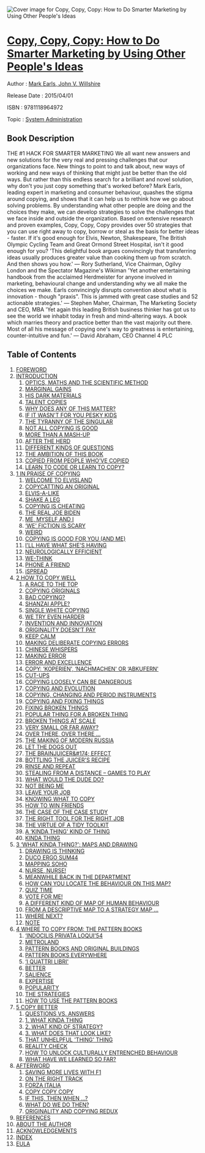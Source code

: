 ![Cover image for Copy, Copy, Copy: How to Do Smarter Marketing by Using Other People&#39;s Ideas](https://imgdetail.ebookreading.net/cover/cover/system_admin/EB9781118964972.jpg)

[Copy, Copy, Copy: How to Do Smarter Marketing by Using Other People&#39;s Ideas](https://ebookreading.net/view/book/Copy%2C+Copy%2C+Copy%3A+How+to+Do+Smarter+Marketing+by+Using+Other+People%26%2339%3Bs+Ideas-EB9781118964972_1.html "Copy, Copy, Copy: How to Do Smarter Marketing by Using Other People&#39;s Ideas")
====================================================================================================================

Author : [Mark Earls](https://ebookreading.net/search/author/Mark+Earls),[ John V. Willshire](https://ebookreading.net/search/author/+John+V.+Willshire)

Release Date : 2015/04/01

ISBN : 9781118964972

Topic : [System Administration](https://ebookreading.net/search/category/system-administration)

Book Description
-----------------

THE #1 HACK FOR SMARTER MARKETING
We all want new answers and new solutions for the very real and pressing challenges that our organizations face. New things to point to and talk about, new ways of working and new ways of thinking that might just be better than the old ways.
But rather than this endless search for a brilliant and novel solution, why don't you just copy something that's worked before?
Mark Earls, leading expert in marketing and consumer behaviour, quashes the stigma around copying, and shows that it can help us to rethink how we go about solving problems. By understanding what other people are doing and the choices they make, we can develop strategies to solve the challenges that we face inside and outside the organization.
Based on extensive research and proven examples, Copy, Copy, Copy provides over 50 strategies that you can use right away to copy, borrow or steal as the basis for better ideas - faster. If it's good enough for Elvis, Newton, Shakespeare, The British Olympic Cycling Team and Great Ormond Street Hospital, isn't it good enough for you?
'This delightful book argues convincingly that transferring ideas usually produces greater value than cooking them up from scratch. And then shows you how.' — Rory Sutherland, Vice Chairman, Ogilvy London and the Spectator Magazine's Wikiman
'Yet another entertaining handbook from the acclaimed Herdmeister for anyone involved in marketing, behavioural change and understanding why we all make the choices we make. Earls convincingly disrupts convention about what is innovation - though "praxis". This is jammed with great case studies and 52 actionable strategies.' — Stephen Maher, Chairman, The Marketing Society and CEO, MBA
'Yet again this leading British business thinker has got us to see the world we inhabit today in fresh and mind-altering ways. A book which marries theory and practice better than the vast majority out there. Most of all his message of copying one's way to greatness is entertaining, counter-intuitive and fun.' — David Abraham, CEO Channel 4 PLC
              
Table of Contents
-----------------

1. [FOREWORD ](https://ebookreading.net/view/book/Copy%2C+Copy%2C+Copy%3A+How+to+Do+Smarter+Marketing+by+Using+Other+People%26%2339%3Bs+Ideas-EB9781118964972_7.html)
1. [INTRODUCTION](https://ebookreading.net/view/book/Copy%2C+Copy%2C+Copy%3A+How+to+Do+Smarter+Marketing+by+Using+Other+People%26%2339%3Bs+Ideas-EB9781118964972_8.html)
    1. [OPTICS, MATHS AND THE SCIENTIFIC METHOD](https://ebookreading.net/view/book/Copy%2C+Copy%2C+Copy%3A+How+to+Do+Smarter+Marketing+by+Using+Other+People%26%2339%3Bs+Ideas-EB9781118964972_8.html#h2_104)
    1. [MARGINAL GAINS](https://ebookreading.net/view/book/Copy%2C+Copy%2C+Copy%3A+How+to+Do+Smarter+Marketing+by+Using+Other+People%26%2339%3Bs+Ideas-EB9781118964972_8.html#h2_105)
    1. [HIS DARK MATERIALS](https://ebookreading.net/view/book/Copy%2C+Copy%2C+Copy%3A+How+to+Do+Smarter+Marketing+by+Using+Other+People%26%2339%3Bs+Ideas-EB9781118964972_8.html#h2_106)
    1. [TALENT COPIES](https://ebookreading.net/view/book/Copy%2C+Copy%2C+Copy%3A+How+to+Do+Smarter+Marketing+by+Using+Other+People%26%2339%3Bs+Ideas-EB9781118964972_8.html#h2_107)
    1. [WHY DOES ANY OF THIS MATTER? ](https://ebookreading.net/view/book/Copy%2C+Copy%2C+Copy%3A+How+to+Do+Smarter+Marketing+by+Using+Other+People%26%2339%3Bs+Ideas-EB9781118964972_8.html#h2_108)
    1. [IF IT WASN&#39;T FOR YOU PESKY KIDS](https://ebookreading.net/view/book/Copy%2C+Copy%2C+Copy%3A+How+to+Do+Smarter+Marketing+by+Using+Other+People%26%2339%3Bs+Ideas-EB9781118964972_8.html#h2_109)
    1. [THE TYRANNY OF THE SINGULAR](https://ebookreading.net/view/book/Copy%2C+Copy%2C+Copy%3A+How+to+Do+Smarter+Marketing+by+Using+Other+People%26%2339%3Bs+Ideas-EB9781118964972_8.html#h2_110)
    1. [NOT ALL COPYING IS GOOD ](https://ebookreading.net/view/book/Copy%2C+Copy%2C+Copy%3A+How+to+Do+Smarter+Marketing+by+Using+Other+People%26%2339%3Bs+Ideas-EB9781118964972_8.html#h2_111)
    1. [MORE THAN A MASH-UP](https://ebookreading.net/view/book/Copy%2C+Copy%2C+Copy%3A+How+to+Do+Smarter+Marketing+by+Using+Other+People%26%2339%3Bs+Ideas-EB9781118964972_8.html#h2_112)
    1. [AFTER THE HERD](https://ebookreading.net/view/book/Copy%2C+Copy%2C+Copy%3A+How+to+Do+Smarter+Marketing+by+Using+Other+People%26%2339%3Bs+Ideas-EB9781118964972_8.html#h2_113)
    1. [DIFFERENT KINDS OF QUESTIONS](https://ebookreading.net/view/book/Copy%2C+Copy%2C+Copy%3A+How+to+Do+Smarter+Marketing+by+Using+Other+People%26%2339%3Bs+Ideas-EB9781118964972_8.html#h2_114)
    1. [THE AMBITION OF THIS BOOK](https://ebookreading.net/view/book/Copy%2C+Copy%2C+Copy%3A+How+to+Do+Smarter+Marketing+by+Using+Other+People%26%2339%3Bs+Ideas-EB9781118964972_8.html#h2_115)
    1. [COPIED FROM PEOPLE WHO&#39;VE COPIED](https://ebookreading.net/view/book/Copy%2C+Copy%2C+Copy%3A+How+to+Do+Smarter+Marketing+by+Using+Other+People%26%2339%3Bs+Ideas-EB9781118964972_8.html#h2_116)
    1. [LEARN TO CODE OR LEARN TO COPY?](https://ebookreading.net/view/book/Copy%2C+Copy%2C+Copy%3A+How+to+Do+Smarter+Marketing+by+Using+Other+People%26%2339%3Bs+Ideas-EB9781118964972_8.html#h2_117)
1. [1 IN PRAISE OF COPYING ](https://ebookreading.net/view/book/Copy%2C+Copy%2C+Copy%3A+How+to+Do+Smarter+Marketing+by+Using+Other+People%26%2339%3Bs+Ideas-EB9781118964972_9.html)
    1. [WELCOME TO ELVISLAND](https://ebookreading.net/view/book/Copy%2C+Copy%2C+Copy%3A+How+to+Do+Smarter+Marketing+by+Using+Other+People%26%2339%3Bs+Ideas-EB9781118964972_9.html#h2_08)
    1. [COPYCATTING AN ORIGINAL](https://ebookreading.net/view/book/Copy%2C+Copy%2C+Copy%3A+How+to+Do+Smarter+Marketing+by+Using+Other+People%26%2339%3Bs+Ideas-EB9781118964972_9.html#h2_09)
    1. [ELVIS-A-LIKE](https://ebookreading.net/view/book/Copy%2C+Copy%2C+Copy%3A+How+to+Do+Smarter+Marketing+by+Using+Other+People%26%2339%3Bs+Ideas-EB9781118964972_9.html#h2_10)
    1. [SHAKE A LEG](https://ebookreading.net/view/book/Copy%2C+Copy%2C+Copy%3A+How+to+Do+Smarter+Marketing+by+Using+Other+People%26%2339%3Bs+Ideas-EB9781118964972_9.html#h2_11)
    1. [COPYING IS CHEATING](https://ebookreading.net/view/book/Copy%2C+Copy%2C+Copy%3A+How+to+Do+Smarter+Marketing+by+Using+Other+People%26%2339%3Bs+Ideas-EB9781118964972_9.html#h2_12)
    1. [THE REAL JOE BIDEN](https://ebookreading.net/view/book/Copy%2C+Copy%2C+Copy%3A+How+to+Do+Smarter+Marketing+by+Using+Other+People%26%2339%3Bs+Ideas-EB9781118964972_9.html#h2_13)
    1. [ME, MYSELF AND I](https://ebookreading.net/view/book/Copy%2C+Copy%2C+Copy%3A+How+to+Do+Smarter+Marketing+by+Using+Other+People%26%2339%3Bs+Ideas-EB9781118964972_9.html#h2_14)
    1. [‘WE&#39; FICTION IS SCARY](https://ebookreading.net/view/book/Copy%2C+Copy%2C+Copy%3A+How+to+Do+Smarter+Marketing+by+Using+Other+People%26%2339%3Bs+Ideas-EB9781118964972_9.html#h2_15)
    1. [WEIRD](https://ebookreading.net/view/book/Copy%2C+Copy%2C+Copy%3A+How+to+Do+Smarter+Marketing+by+Using+Other+People%26%2339%3Bs+Ideas-EB9781118964972_9.html#h2_16)
    1. [COPYING IS GOOD FOR YOU (AND ME)](https://ebookreading.net/view/book/Copy%2C+Copy%2C+Copy%3A+How+to+Do+Smarter+Marketing+by+Using+Other+People%26%2339%3Bs+Ideas-EB9781118964972_9.html#h2_17)
    1. [I&#39;LL HAVE WHAT SHE&#39;S HAVING](https://ebookreading.net/view/book/Copy%2C+Copy%2C+Copy%3A+How+to+Do+Smarter+Marketing+by+Using+Other+People%26%2339%3Bs+Ideas-EB9781118964972_9.html#h2_18)
    1. [NEUROLOGICALLY EFFICIENT](https://ebookreading.net/view/book/Copy%2C+Copy%2C+Copy%3A+How+to+Do+Smarter+Marketing+by+Using+Other+People%26%2339%3Bs+Ideas-EB9781118964972_9.html#h2_19)
    1. [WE-THINK](https://ebookreading.net/view/book/Copy%2C+Copy%2C+Copy%3A+How+to+Do+Smarter+Marketing+by+Using+Other+People%26%2339%3Bs+Ideas-EB9781118964972_9.html#h2_20)
    1. [PHONE A FRIEND](https://ebookreading.net/view/book/Copy%2C+Copy%2C+Copy%3A+How+to+Do+Smarter+Marketing+by+Using+Other+People%26%2339%3Bs+Ideas-EB9781118964972_9.html#h2_21)
    1. [iSPREAD](https://ebookreading.net/view/book/Copy%2C+Copy%2C+Copy%3A+How+to+Do+Smarter+Marketing+by+Using+Other+People%26%2339%3Bs+Ideas-EB9781118964972_9.html#h2_22)
1. [2 HOW TO COPY WELL ](https://ebookreading.net/view/book/Copy%2C+Copy%2C+Copy%3A+How+to+Do+Smarter+Marketing+by+Using+Other+People%26%2339%3Bs+Ideas-EB9781118964972_10.html)
    1. [A RACE TO THE TOP](https://ebookreading.net/view/book/Copy%2C+Copy%2C+Copy%3A+How+to+Do+Smarter+Marketing+by+Using+Other+People%26%2339%3Bs+Ideas-EB9781118964972_10.html#h2_23)
    1. [COPYING ORIGINALS](https://ebookreading.net/view/book/Copy%2C+Copy%2C+Copy%3A+How+to+Do+Smarter+Marketing+by+Using+Other+People%26%2339%3Bs+Ideas-EB9781118964972_10.html#h2_24)
    1. [BAD COPYING?](https://ebookreading.net/view/book/Copy%2C+Copy%2C+Copy%3A+How+to+Do+Smarter+Marketing+by+Using+Other+People%26%2339%3Bs+Ideas-EB9781118964972_10.html#h2_25)
    1. [SHANZAI APPLE?](https://ebookreading.net/view/book/Copy%2C+Copy%2C+Copy%3A+How+to+Do+Smarter+Marketing+by+Using+Other+People%26%2339%3Bs+Ideas-EB9781118964972_10.html#h2_26)
    1. [SINGLE WHITE COPYING](https://ebookreading.net/view/book/Copy%2C+Copy%2C+Copy%3A+How+to+Do+Smarter+Marketing+by+Using+Other+People%26%2339%3Bs+Ideas-EB9781118964972_10.html#h2_27)
    1. [WE TRY EVEN HARDER](https://ebookreading.net/view/book/Copy%2C+Copy%2C+Copy%3A+How+to+Do+Smarter+Marketing+by+Using+Other+People%26%2339%3Bs+Ideas-EB9781118964972_10.html#h2_28)
    1. [INVENTION AND INNOVATION ](https://ebookreading.net/view/book/Copy%2C+Copy%2C+Copy%3A+How+to+Do+Smarter+Marketing+by+Using+Other+People%26%2339%3Bs+Ideas-EB9781118964972_10.html#h2_29)
    1. [ORIGINALITY DOESN&#39;T PAY](https://ebookreading.net/view/book/Copy%2C+Copy%2C+Copy%3A+How+to+Do+Smarter+Marketing+by+Using+Other+People%26%2339%3Bs+Ideas-EB9781118964972_10.html#h2_30)
    1. [KEEP CALM](https://ebookreading.net/view/book/Copy%2C+Copy%2C+Copy%3A+How+to+Do+Smarter+Marketing+by+Using+Other+People%26%2339%3Bs+Ideas-EB9781118964972_10.html#h2_31)
    1. [MAKING DELIBERATE COPYING ERRORS](https://ebookreading.net/view/book/Copy%2C+Copy%2C+Copy%3A+How+to+Do+Smarter+Marketing+by+Using+Other+People%26%2339%3Bs+Ideas-EB9781118964972_10.html#h2_32)
    1. [CHINESE WHISPERS](https://ebookreading.net/view/book/Copy%2C+Copy%2C+Copy%3A+How+to+Do+Smarter+Marketing+by+Using+Other+People%26%2339%3Bs+Ideas-EB9781118964972_10.html#h2_33)
    1. [MAKING ERROR](https://ebookreading.net/view/book/Copy%2C+Copy%2C+Copy%3A+How+to+Do+Smarter+Marketing+by+Using+Other+People%26%2339%3Bs+Ideas-EB9781118964972_10.html#h2_34)
    1. [ERROR AND EXCELLENCE](https://ebookreading.net/view/book/Copy%2C+Copy%2C+Copy%3A+How+to+Do+Smarter+Marketing+by+Using+Other+People%26%2339%3Bs+Ideas-EB9781118964972_10.html#h2_35)
    1. [COPY: ‘KOPERIEN&#39;, ‘NACHMACHEN&#39; OR ‘ABKUFERN&#39;](https://ebookreading.net/view/book/Copy%2C+Copy%2C+Copy%3A+How+to+Do+Smarter+Marketing+by+Using+Other+People%26%2339%3Bs+Ideas-EB9781118964972_10.html#h2_36)
    1. [CUT-UPS](https://ebookreading.net/view/book/Copy%2C+Copy%2C+Copy%3A+How+to+Do+Smarter+Marketing+by+Using+Other+People%26%2339%3Bs+Ideas-EB9781118964972_10.html#h2_37)
    1. [COPYING LOOSELY CAN BE DANGEROUS](https://ebookreading.net/view/book/Copy%2C+Copy%2C+Copy%3A+How+to+Do+Smarter+Marketing+by+Using+Other+People%26%2339%3Bs+Ideas-EB9781118964972_10.html#h2_38)
    1. [COPYING AND EVOLUTION](https://ebookreading.net/view/book/Copy%2C+Copy%2C+Copy%3A+How+to+Do+Smarter+Marketing+by+Using+Other+People%26%2339%3Bs+Ideas-EB9781118964972_10.html#h2_39)
    1. [COPYING, CHANGING AND PERIOD INSTRUMENTS](https://ebookreading.net/view/book/Copy%2C+Copy%2C+Copy%3A+How+to+Do+Smarter+Marketing+by+Using+Other+People%26%2339%3Bs+Ideas-EB9781118964972_10.html#h2_40)
    1. [COPYING AND FIXING THINGS](https://ebookreading.net/view/book/Copy%2C+Copy%2C+Copy%3A+How+to+Do+Smarter+Marketing+by+Using+Other+People%26%2339%3Bs+Ideas-EB9781118964972_10.html#h2_41)
    1. [FIXING BROKEN THINGS](https://ebookreading.net/view/book/Copy%2C+Copy%2C+Copy%3A+How+to+Do+Smarter+Marketing+by+Using+Other+People%26%2339%3Bs+Ideas-EB9781118964972_10.html#h2_42)
    1. [POPULAR THING FOR A BROKEN THING](https://ebookreading.net/view/book/Copy%2C+Copy%2C+Copy%3A+How+to+Do+Smarter+Marketing+by+Using+Other+People%26%2339%3Bs+Ideas-EB9781118964972_10.html#h2_43)
    1. [BROKEN THINGS AT SCALE](https://ebookreading.net/view/book/Copy%2C+Copy%2C+Copy%3A+How+to+Do+Smarter+Marketing+by+Using+Other+People%26%2339%3Bs+Ideas-EB9781118964972_10.html#h2_44)
    1. [VERY SMALL OR FAR AWAY?](https://ebookreading.net/view/book/Copy%2C+Copy%2C+Copy%3A+How+to+Do+Smarter+Marketing+by+Using+Other+People%26%2339%3Bs+Ideas-EB9781118964972_10.html#h2_45)
    1. [OVER THERE, OVER THERE …](https://ebookreading.net/view/book/Copy%2C+Copy%2C+Copy%3A+How+to+Do+Smarter+Marketing+by+Using+Other+People%26%2339%3Bs+Ideas-EB9781118964972_10.html#h2_46)
    1. [THE MAKING OF MODERN RUSSIA ](https://ebookreading.net/view/book/Copy%2C+Copy%2C+Copy%3A+How+to+Do+Smarter+Marketing+by+Using+Other+People%26%2339%3Bs+Ideas-EB9781118964972_10.html#h2_47)
    1. [LET THE DOGS OUT](https://ebookreading.net/view/book/Copy%2C+Copy%2C+Copy%3A+How+to+Do+Smarter+Marketing+by+Using+Other+People%26%2339%3Bs+Ideas-EB9781118964972_10.html#h2_48)
    1. [THE BRAINJUICER&amp;#174; EFFECT](https://ebookreading.net/view/book/Copy%2C+Copy%2C+Copy%3A+How+to+Do+Smarter+Marketing+by+Using+Other+People%26%2339%3Bs+Ideas-EB9781118964972_10.html#h2_49)
    1. [BOTTLING THE JUICER&#39;S RECIPE](https://ebookreading.net/view/book/Copy%2C+Copy%2C+Copy%3A+How+to+Do+Smarter+Marketing+by+Using+Other+People%26%2339%3Bs+Ideas-EB9781118964972_10.html#h2_50)
    1. [RINSE AND REPEAT](https://ebookreading.net/view/book/Copy%2C+Copy%2C+Copy%3A+How+to+Do+Smarter+Marketing+by+Using+Other+People%26%2339%3Bs+Ideas-EB9781118964972_10.html#h2_51)
    1. [STEALING FROM A DISTANCE – GAMES TO PLAY](https://ebookreading.net/view/book/Copy%2C+Copy%2C+Copy%3A+How+to+Do+Smarter+Marketing+by+Using+Other+People%26%2339%3Bs+Ideas-EB9781118964972_10.html#h2_52)
    1. [WHAT WOULD THE DUDE DO?](https://ebookreading.net/view/book/Copy%2C+Copy%2C+Copy%3A+How+to+Do+Smarter+Marketing+by+Using+Other+People%26%2339%3Bs+Ideas-EB9781118964972_10.html#h2_53)
    1. [NOT BEING ME](https://ebookreading.net/view/book/Copy%2C+Copy%2C+Copy%3A+How+to+Do+Smarter+Marketing+by+Using+Other+People%26%2339%3Bs+Ideas-EB9781118964972_10.html#h2_54)
    1. [LEAVE YOUR JOB](https://ebookreading.net/view/book/Copy%2C+Copy%2C+Copy%3A+How+to+Do+Smarter+Marketing+by+Using+Other+People%26%2339%3Bs+Ideas-EB9781118964972_10.html#h2_55)
    1. [KNOWING WHAT TO COPY](https://ebookreading.net/view/book/Copy%2C+Copy%2C+Copy%3A+How+to+Do+Smarter+Marketing+by+Using+Other+People%26%2339%3Bs+Ideas-EB9781118964972_10.html#h2_56)
    1. [HOW TO WIN FRIENDS](https://ebookreading.net/view/book/Copy%2C+Copy%2C+Copy%3A+How+to+Do+Smarter+Marketing+by+Using+Other+People%26%2339%3Bs+Ideas-EB9781118964972_10.html#h2_57)
    1. [THE CASE OF THE CASE STUDY](https://ebookreading.net/view/book/Copy%2C+Copy%2C+Copy%3A+How+to+Do+Smarter+Marketing+by+Using+Other+People%26%2339%3Bs+Ideas-EB9781118964972_10.html#h2_58)
    1. [THE RIGHT TOOL FOR THE RIGHT JOB](https://ebookreading.net/view/book/Copy%2C+Copy%2C+Copy%3A+How+to+Do+Smarter+Marketing+by+Using+Other+People%26%2339%3Bs+Ideas-EB9781118964972_10.html#h2_59)
    1. [THE VIRTUE OF A TIDY TOOLKIT](https://ebookreading.net/view/book/Copy%2C+Copy%2C+Copy%3A+How+to+Do+Smarter+Marketing+by+Using+Other+People%26%2339%3Bs+Ideas-EB9781118964972_10.html#h2_60)
    1. [A ‘KINDA THING&#39; KIND OF THING](https://ebookreading.net/view/book/Copy%2C+Copy%2C+Copy%3A+How+to+Do+Smarter+Marketing+by+Using+Other+People%26%2339%3Bs+Ideas-EB9781118964972_10.html#h2_61)
    1. [KINDA THING](https://ebookreading.net/view/book/Copy%2C+Copy%2C+Copy%3A+How+to+Do+Smarter+Marketing+by+Using+Other+People%26%2339%3Bs+Ideas-EB9781118964972_10.html#h2_62)
1. [3 ‘WHAT KINDA THING?&#39;: MAPS AND DRAWING ](https://ebookreading.net/view/book/Copy%2C+Copy%2C+Copy%3A+How+to+Do+Smarter+Marketing+by+Using+Other+People%26%2339%3Bs+Ideas-EB9781118964972_11.html)
    1. [DRAWING IS THINKING](https://ebookreading.net/view/book/Copy%2C+Copy%2C+Copy%3A+How+to+Do+Smarter+Marketing+by+Using+Other+People%26%2339%3Bs+Ideas-EB9781118964972_11.html#h2_63)
    1. [DUCO ERGO SUM44](https://ebookreading.net/view/book/Copy%2C+Copy%2C+Copy%3A+How+to+Do+Smarter+Marketing+by+Using+Other+People%26%2339%3Bs+Ideas-EB9781118964972_11.html#h2_64)
    1. [MAPPING SOHO](https://ebookreading.net/view/book/Copy%2C+Copy%2C+Copy%3A+How+to+Do+Smarter+Marketing+by+Using+Other+People%26%2339%3Bs+Ideas-EB9781118964972_11.html#h2_65)
    1. [NURSE, NURSE!](https://ebookreading.net/view/book/Copy%2C+Copy%2C+Copy%3A+How+to+Do+Smarter+Marketing+by+Using+Other+People%26%2339%3Bs+Ideas-EB9781118964972_11.html#h2_66)
    1. [MEANWHILE BACK IN THE DEPARTMENT](https://ebookreading.net/view/book/Copy%2C+Copy%2C+Copy%3A+How+to+Do+Smarter+Marketing+by+Using+Other+People%26%2339%3Bs+Ideas-EB9781118964972_11.html#h2_67)
    1. [HOW CAN YOU LOCATE THE BEHAVIOUR ON THIS MAP?](https://ebookreading.net/view/book/Copy%2C+Copy%2C+Copy%3A+How+to+Do+Smarter+Marketing+by+Using+Other+People%26%2339%3Bs+Ideas-EB9781118964972_11.html#h2_68)
    1. [QUIZ TIME](https://ebookreading.net/view/book/Copy%2C+Copy%2C+Copy%3A+How+to+Do+Smarter+Marketing+by+Using+Other+People%26%2339%3Bs+Ideas-EB9781118964972_11.html#h2_69)
    1. [VOTE FOR ME!](https://ebookreading.net/view/book/Copy%2C+Copy%2C+Copy%3A+How+to+Do+Smarter+Marketing+by+Using+Other+People%26%2339%3Bs+Ideas-EB9781118964972_11.html#h2_70)
    1. [A DIFFERENT KIND OF MAP OF HUMAN BEHAVIOUR](https://ebookreading.net/view/book/Copy%2C+Copy%2C+Copy%3A+How+to+Do+Smarter+Marketing+by+Using+Other+People%26%2339%3Bs+Ideas-EB9781118964972_11.html#h2_71)
    1. [FROM A DESCRIPTIVE MAP TO A STRATEGY MAP …](https://ebookreading.net/view/book/Copy%2C+Copy%2C+Copy%3A+How+to+Do+Smarter+Marketing+by+Using+Other+People%26%2339%3Bs+Ideas-EB9781118964972_11.html#h2_72)
    1. [WHERE NEXT? ](https://ebookreading.net/view/book/Copy%2C+Copy%2C+Copy%3A+How+to+Do+Smarter+Marketing+by+Using+Other+People%26%2339%3Bs+Ideas-EB9781118964972_11.html#h2_73)
    1. [NOTE](https://ebookreading.net/view/book/Copy%2C+Copy%2C+Copy%3A+How+to+Do+Smarter+Marketing+by+Using+Other+People%26%2339%3Bs+Ideas-EB9781118964972_11.html#h2_74)
1. [4 WHERE TO COPY FROM: THE PATTERN BOOKS ](https://ebookreading.net/view/book/Copy%2C+Copy%2C+Copy%3A+How+to+Do+Smarter+Marketing+by+Using+Other+People%26%2339%3Bs+Ideas-EB9781118964972_12.html)
    1. [‘INDOCILIS PRIVATA LOQUI&#39;54 ](https://ebookreading.net/view/book/Copy%2C+Copy%2C+Copy%3A+How+to+Do+Smarter+Marketing+by+Using+Other+People%26%2339%3Bs+Ideas-EB9781118964972_12.html#h2_75)
    1. [METROLAND](https://ebookreading.net/view/book/Copy%2C+Copy%2C+Copy%3A+How+to+Do+Smarter+Marketing+by+Using+Other+People%26%2339%3Bs+Ideas-EB9781118964972_12.html#h2_76)
    1. [PATTERN BOOKS AND ORIGINAL BUILDINGS](https://ebookreading.net/view/book/Copy%2C+Copy%2C+Copy%3A+How+to+Do+Smarter+Marketing+by+Using+Other+People%26%2339%3Bs+Ideas-EB9781118964972_12.html#h2_77)
    1. [PATTERN BOOKS EVERYWHERE](https://ebookreading.net/view/book/Copy%2C+Copy%2C+Copy%3A+How+to+Do+Smarter+Marketing+by+Using+Other+People%26%2339%3Bs+Ideas-EB9781118964972_12.html#h2_78)
    1. [‘I QUATTRI LIBRI&#39;](https://ebookreading.net/view/book/Copy%2C+Copy%2C+Copy%3A+How+to+Do+Smarter+Marketing+by+Using+Other+People%26%2339%3Bs+Ideas-EB9781118964972_12.html#h2_79)
    1. [BETTER](https://ebookreading.net/view/book/Copy%2C+Copy%2C+Copy%3A+How+to+Do+Smarter+Marketing+by+Using+Other+People%26%2339%3Bs+Ideas-EB9781118964972_12.html#h2_80)
    1. [SALIENCE](https://ebookreading.net/view/book/Copy%2C+Copy%2C+Copy%3A+How+to+Do+Smarter+Marketing+by+Using+Other+People%26%2339%3Bs+Ideas-EB9781118964972_12.html#h2_81)
    1. [EXPERTISE](https://ebookreading.net/view/book/Copy%2C+Copy%2C+Copy%3A+How+to+Do+Smarter+Marketing+by+Using+Other+People%26%2339%3Bs+Ideas-EB9781118964972_12.html#h2_82)
    1. [POPULARITY](https://ebookreading.net/view/book/Copy%2C+Copy%2C+Copy%3A+How+to+Do+Smarter+Marketing+by+Using+Other+People%26%2339%3Bs+Ideas-EB9781118964972_12.html#h2_83)
    1. [THE STRATEGIES](https://ebookreading.net/view/book/Copy%2C+Copy%2C+Copy%3A+How+to+Do+Smarter+Marketing+by+Using+Other+People%26%2339%3Bs+Ideas-EB9781118964972_12.html#h2_84)
    1. [HOW TO USE THE PATTERN BOOKS](https://ebookreading.net/view/book/Copy%2C+Copy%2C+Copy%3A+How+to+Do+Smarter+Marketing+by+Using+Other+People%26%2339%3Bs+Ideas-EB9781118964972_12.html#h2_85)
1. [5 COPY BETTER ](https://ebookreading.net/view/book/Copy%2C+Copy%2C+Copy%3A+How+to+Do+Smarter+Marketing+by+Using+Other+People%26%2339%3Bs+Ideas-EB9781118964972_13.html)
    1. [QUESTIONS VS. ANSWERS ](https://ebookreading.net/view/book/Copy%2C+Copy%2C+Copy%3A+How+to+Do+Smarter+Marketing+by+Using+Other+People%26%2339%3Bs+Ideas-EB9781118964972_13.html#h2_95)
    1. [1. WHAT KINDA THING ](https://ebookreading.net/view/book/Copy%2C+Copy%2C+Copy%3A+How+to+Do+Smarter+Marketing+by+Using+Other+People%26%2339%3Bs+Ideas-EB9781118964972_13.html#h2_96)
    1. [2. WHAT KIND OF STRATEGY?](https://ebookreading.net/view/book/Copy%2C+Copy%2C+Copy%3A+How+to+Do+Smarter+Marketing+by+Using+Other+People%26%2339%3Bs+Ideas-EB9781118964972_13.html#h2_97)
    1. [3. WHAT DOES THAT LOOK LIKE?](https://ebookreading.net/view/book/Copy%2C+Copy%2C+Copy%3A+How+to+Do+Smarter+Marketing+by+Using+Other+People%26%2339%3Bs+Ideas-EB9781118964972_13.html#h2_98)
    1. [THAT UNHELPFUL &#39;THING&#39; THING](https://ebookreading.net/view/book/Copy%2C+Copy%2C+Copy%3A+How+to+Do+Smarter+Marketing+by+Using+Other+People%26%2339%3Bs+Ideas-EB9781118964972_13.html#h2_99)
    1. [REALITY CHECK](https://ebookreading.net/view/book/Copy%2C+Copy%2C+Copy%3A+How+to+Do+Smarter+Marketing+by+Using+Other+People%26%2339%3Bs+Ideas-EB9781118964972_13.html#h2_100)
    1. [HOW TO UNLOCK CULTURALLY ENTRENCHED BEHAVIOUR](https://ebookreading.net/view/book/Copy%2C+Copy%2C+Copy%3A+How+to+Do+Smarter+Marketing+by+Using+Other+People%26%2339%3Bs+Ideas-EB9781118964972_13.html#h2_101)
    1. [WHAT HAVE WE LEARNED SO FAR? ](https://ebookreading.net/view/book/Copy%2C+Copy%2C+Copy%3A+How+to+Do+Smarter+Marketing+by+Using+Other+People%26%2339%3Bs+Ideas-EB9781118964972_13.html#h2_102)
1. [AFTERWORD](https://ebookreading.net/view/book/Copy%2C+Copy%2C+Copy%3A+How+to+Do+Smarter+Marketing+by+Using+Other+People%26%2339%3Bs+Ideas-EB9781118964972_14.html)
    1. [SAVING MORE LIVES WITH F1](https://ebookreading.net/view/book/Copy%2C+Copy%2C+Copy%3A+How+to+Do+Smarter+Marketing+by+Using+Other+People%26%2339%3Bs+Ideas-EB9781118964972_14.html#h2_01)
    1. [ON THE RIGHT TRACK](https://ebookreading.net/view/book/Copy%2C+Copy%2C+Copy%3A+How+to+Do+Smarter+Marketing+by+Using+Other+People%26%2339%3Bs+Ideas-EB9781118964972_14.html#h2_02)
    1. [FORZA ITALIA ](https://ebookreading.net/view/book/Copy%2C+Copy%2C+Copy%3A+How+to+Do+Smarter+Marketing+by+Using+Other+People%26%2339%3Bs+Ideas-EB9781118964972_14.html#h2_03)
    1. [COPY COPY COPY](https://ebookreading.net/view/book/Copy%2C+Copy%2C+Copy%3A+How+to+Do+Smarter+Marketing+by+Using+Other+People%26%2339%3Bs+Ideas-EB9781118964972_14.html#h2_04)
    1. [IF THIS, THEN WHEN ...?](https://ebookreading.net/view/book/Copy%2C+Copy%2C+Copy%3A+How+to+Do+Smarter+Marketing+by+Using+Other+People%26%2339%3Bs+Ideas-EB9781118964972_14.html#h2_05)
    1. [WHAT DO WE DO THEN?](https://ebookreading.net/view/book/Copy%2C+Copy%2C+Copy%3A+How+to+Do+Smarter+Marketing+by+Using+Other+People%26%2339%3Bs+Ideas-EB9781118964972_14.html#h2_06)
    1. [ORIGINALITY AND COPYING REDUX](https://ebookreading.net/view/book/Copy%2C+Copy%2C+Copy%3A+How+to+Do+Smarter+Marketing+by+Using+Other+People%26%2339%3Bs+Ideas-EB9781118964972_14.html#h2_07)
1. [REFERENCES](https://ebookreading.net/view/book/Copy%2C+Copy%2C+Copy%3A+How+to+Do+Smarter+Marketing+by+Using+Other+People%26%2339%3Bs+Ideas-EB9781118964972_15.html)
1. [ABOUT THE AUTHOR](https://ebookreading.net/view/book/Copy%2C+Copy%2C+Copy%3A+How+to+Do+Smarter+Marketing+by+Using+Other+People%26%2339%3Bs+Ideas-EB9781118964972_16.html)
1. [ACKNOWLEDGEMENTS](https://ebookreading.net/view/book/Copy%2C+Copy%2C+Copy%3A+How+to+Do+Smarter+Marketing+by+Using+Other+People%26%2339%3Bs+Ideas-EB9781118964972_17.html)
1. [INDEX](https://ebookreading.net/view/book/Copy%2C+Copy%2C+Copy%3A+How+to+Do+Smarter+Marketing+by+Using+Other+People%26%2339%3Bs+Ideas-EB9781118964972_18.html)
1. [EULA](https://ebookreading.net/view/book/Copy%2C+Copy%2C+Copy%3A+How+to+Do+Smarter+Marketing+by+Using+Other+People%26%2339%3Bs+Ideas-EB9781118964972_19.html)
